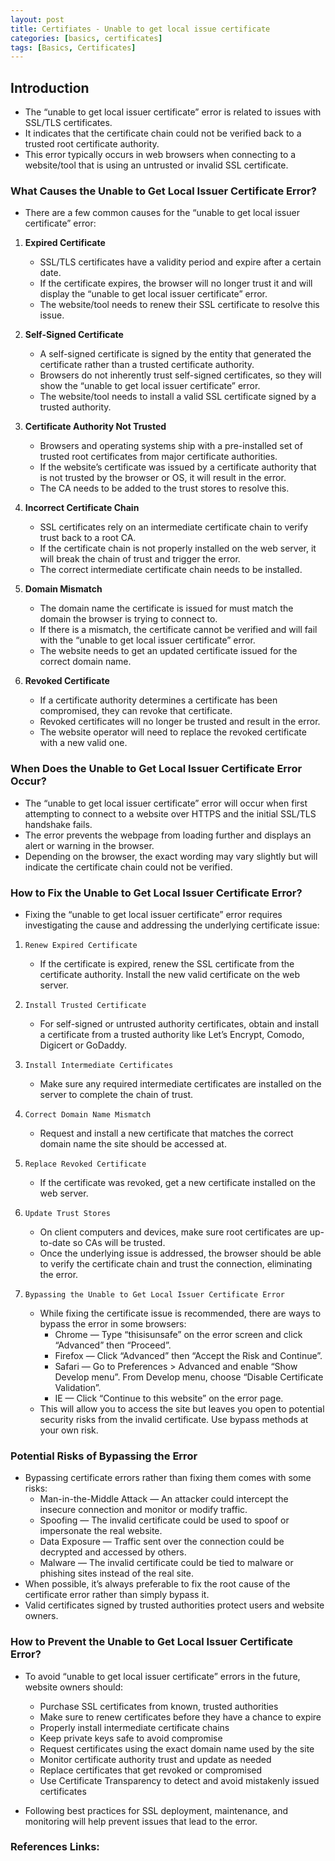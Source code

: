 ```yaml
---
layout: post
title: Certifiates - Unable to get local issue certificate
categories: [basics, certificates]
tags: [Basics, Certificates]
---
```


## Introduction

- The “unable to get local issuer certificate” error is related to issues with SSL/TLS certificates. 
- It indicates that the certificate chain could not be verified back to a trusted root certificate authority. 
- This error typically occurs in web browsers when connecting to a website/tool that is using an untrusted or invalid SSL certificate.

### What Causes the Unable to Get Local Issuer Certificate Error?

- There are a few common causes for the “unable to get local issuer certificate” error:

1. **Expired Certificate**
    - SSL/TLS certificates have a validity period and expire after a certain date.
    - If the certificate expires, the browser will no longer trust it and will display the “unable to get local issuer certificate” error. 
    - The website/tool needs to renew their SSL certificate to resolve this issue.

2. **Self-Signed Certificate**
    - A self-signed certificate is signed by the entity that generated the certificate rather than a trusted certificate authority. 
    - Browsers do not inherently trust self-signed certificates, so they will show the “unable to get local issuer certificate” error. 
    - The website/tool needs to install a valid SSL certificate signed by a trusted authority.

3. **Certificate Authority Not Trusted**
    - Browsers and operating systems ship with a pre-installed set of trusted root certificates from major certificate authorities. 
    - If the website’s certificate was issued by a certificate authority that is not trusted by the browser or OS, it will result in the error. 
    - The CA needs to be added to the trust stores to resolve this.

4. **Incorrect Certificate Chain**
    - SSL certificates rely on an intermediate certificate chain to verify trust back to a root CA. 
    - If the certificate chain is not properly installed on the web server, it will break the chain of trust and trigger the error. 
    - The correct intermediate certificate chain needs to be installed.

5. **Domain Mismatch**
    - The domain name the certificate is issued for must match the domain the browser is trying to connect to. 
    - If there is a mismatch, the certificate cannot be verified and will fail with the “unable to get local issuer certificate” error. 
    - The website needs to get an updated certificate issued for the correct domain name.

6. **Revoked Certificate**
    - If a certificate authority determines a certificate has been compromised, they can revoke that certificate. 
    - Revoked certificates will no longer be trusted and result in the error. 
    - The website operator will need to replace the revoked certificate with a new valid one.

### When Does the Unable to Get Local Issuer Certificate Error Occur?

- The “unable to get local issuer certificate” error will occur when first attempting to connect to a website over HTTPS and the initial SSL/TLS handshake fails.
- The error prevents the webpage from loading further and displays an alert or warning in the browser. 
- Depending on the browser, the exact wording may vary slightly but will indicate the certificate chain could not be verified.

### How to Fix the Unable to Get Local Issuer Certificate Error?

- Fixing the “unable to get local issuer certificate” error requires investigating the cause and addressing the underlying certificate issue:

1. `Renew Expired Certificate`
    - If the certificate is expired, renew the SSL certificate from the certificate authority. Install the new valid certificate on the web server.

2. `Install Trusted Certificate`
    - For self-signed or untrusted authority certificates, obtain and install a certificate from a trusted authority like Let’s Encrypt, Comodo, Digicert or GoDaddy.

3. `Install Intermediate Certificates`
    - Make sure any required intermediate certificates are installed on the server to complete the chain of trust.

4. `Correct Domain Name Mismatch`
    - Request and install a new certificate that matches the correct domain name the site should be accessed at.

5. `Replace Revoked Certificate`
    - If the certificate was revoked, get a new certificate installed on the web server.

6. `Update Trust Stores`
    - On client computers and devices, make sure root certificates are up-to-date so CAs will be trusted.
    - Once the underlying issue is addressed, the browser should be able to verify the certificate chain and trust the connection, eliminating the error.

7. `Bypassing the Unable to Get Local Issuer Certificate Error`
    - While fixing the certificate issue is recommended, there are ways to bypass the error in some browsers:
        - Chrome — Type “thisisunsafe” on the error screen and click “Advanced” then “Proceed”.
        - Firefox — Click “Advanced” then “Accept the Risk and Continue”.
        - Safari — Go to Preferences > Advanced and enable “Show Develop menu”. From Develop menu, choose “Disable Certificate Validation”.
        - IE — Click “Continue to this website” on the error page.
    - This will allow you to access the site but leaves you open to potential security risks from the invalid certificate. Use bypass methods at your own risk.

### Potential Risks of Bypassing the Error

- Bypassing certificate errors rather than fixing them comes with some risks:
    - Man-in-the-Middle Attack — An attacker could intercept the insecure connection and monitor or modify traffic.
    - Spoofing — The invalid certificate could be used to spoof or impersonate the real website.
    - Data Exposure — Traffic sent over the connection could be decrypted and accessed by others.
    - Malware — The invalid certificate could be tied to malware or phishing sites instead of the real site.
- When possible, it’s always preferable to fix the root cause of the certificate error rather than simply bypass it. 
- Valid certificates signed by trusted authorities protect users and website owners.

### How to Prevent the Unable to Get Local Issuer Certificate Error?

- To avoid “unable to get local issuer certificate” errors in the future, website owners should:

    + Purchase SSL certificates from known, trusted authorities
    + Make sure to renew certificates before they have a chance to expire
    + Properly install intermediate certificate chains
    + Keep private keys safe to avoid compromise
    + Request certificates using the exact domain name used by the site
    + Monitor certificate authority trust and update as needed
    + Replace certificates that get revoked or compromised
    + Use Certificate Transparency to detect and avoid mistakenly issued certificates

- Following best practices for SSL deployment, maintenance, and monitoring will help prevent issues that lead to the error.


### References Links:
